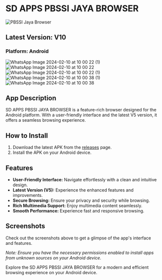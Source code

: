# SD APPS PBSSI JAYA BROWSER

![PBSSI Jaya Browser](https://github.com/SecretDiscorder/PBSSIJAYABROWSER/assets/139457966/cce891c0-60ef-46ad-bfd7-e109fa4977dd)

## Latest Version: V10

### Platform: Android

![WhatsApp Image 2024-02-10 at 10 00 22 (1)](https://github.com/SecretDiscorder/PBSSIJAYABROWSER/assets/139457966/f2222b44-bd59-496c-88e7-86cc04daec0a)
![WhatsApp Image 2024-02-10 at 10 00 22](https://github.com/SecretDiscorder/PBSSIJAYABROWSER/assets/139457966/9ac954c1-674e-4c33-916c-0d72c1eb40b4)
![WhatsApp Image 2024-02-10 at 10 00 22 (1)](https://github.com/SecretDiscorder/PBSSIJAYABROWSER/assets/139457966/40d42317-42e7-4b6d-baf9-1c41ae35a9ce)
![WhatsApp Image 2024-02-10 at 10 00 38 (1)](https://github.com/SecretDiscorder/PBSSIJAYABROWSER/assets/139457966/5842dc4e-b3aa-48f0-8984-7534ba4b89e2)
![WhatsApp Image 2024-02-10 at 10 00 38](https://github.com/SecretDiscorder/PBSSIJAYABROWSER/assets/139457966/c62be208-68a3-476e-9b91-8c6549ac52af)


## App Description
SD APPS PBSSI JAYA BROWSER is a feature-rich browser designed for the Android platform. With a user-friendly interface and the latest V5 version, it offers a seamless browsing experience.

## How to Install
1. Download the latest APK from the [releases](https://github.com/SecretDiscorder/PBSSIJAYABROWSER/releases) page.
2. Install the APK on your Android device.

## Features
- **User-Friendly Interface:** Navigate effortlessly with a clean and intuitive design.
- **Latest Version (V5):** Experience the enhanced features and improvements.
- **Secure Browsing:** Ensure your privacy and security while browsing.
- **Rich Multimedia Support:** Enjoy multimedia content seamlessly.
- **Smooth Performance:** Experience fast and responsive browsing.

## Screenshots
Check out the screenshots above to get a glimpse of the app's interface and features.

*Note: Ensure you have the necessary permissions enabled to install apps from unknown sources on your Android device.*

Explore the SD APPS PBSSI JAYA BROWSER for a modern and efficient browsing experience on your Android device.
